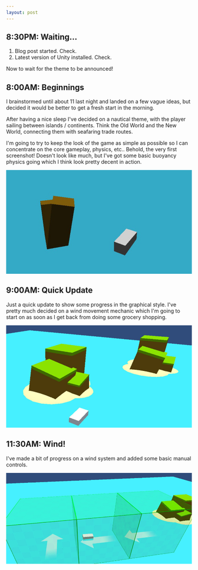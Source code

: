 ```yaml
---
layout: post
---
```


8:30PM: Waiting...
------------------

1. Blog post started. Check.
2. Latest version of Unity installed. Check.

Now to wait for the theme to be announced!

8:00AM: Beginnings
------------------

I brainstormed until about 11 last night and landed on a few vague ideas, but decided it would be better to get a fresh start in the morning.

After having a nice sleep I've decided on a nautical theme, with the player sailing between islands / continents. Think the Old World and the New World, connecting them with seafaring trade routes.

I'm going to try to keep the look of the game as simple as possible so I can concentrate on the core gameplay, physics, etc.. Behold, the very first screenshot! Doesn't look like much, but I've got some basic buoyancy physics going which I think look pretty decent in action.

<a href="/images/blog/original/ludum-dare-30-1.jpg" rel="shadowbox"><img src="/images/blog/thumbnails/ludum-dare-30-1.jpg"></a>

9:00AM: Quick Update
--------------------

Just a quick update to show some progress in the graphical style. I've pretty much decided on a wind movement mechanic which I'm going to start on as soon as I get back from doing some grocery shopping.

<a href="/images/blog/original/ludum-dare-30-2.jpg" rel="shadowbox"><img src="/images/blog/thumbnails/ludum-dare-30-2.jpg"></a>

11:30AM: Wind!
--------------

I've made a bit of progress on a wind system and added some basic manual controls.

<a href="/images/blog/original/ludum-dare-30-3.jpg" rel="shadowbox"><img src="/images/blog/thumbnails/ludum-dare-30-3.jpg"></a>